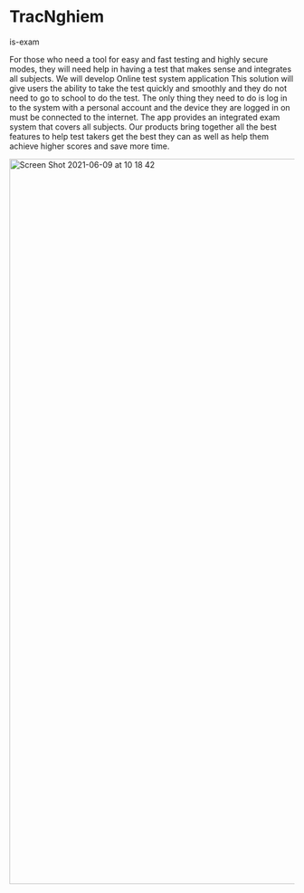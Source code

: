 # TracNghiem
is-exam

For those who need a tool for easy and fast testing and highly secure modes, they will need help in having a test that makes sense and integrates all subjects. We will develop Online test system application
This solution will give users the ability to take the test quickly and smoothly and they do not need to go to school to do the test. The only thing they need to do is log in to the system with a personal account and the device they are logged in on must be connected to the internet. The app provides an integrated exam system that covers all subjects. Our products bring together all the best features to help test takers get the best they can as well as help them achieve higher scores and save more time.

<img width="1280" alt="Screen Shot 2021-06-09 at 10 18 42" src="https://user-images.githubusercontent.com/55091357/121563291-7ab1ed80-ca44-11eb-8986-31f694d4f8ae.png">
